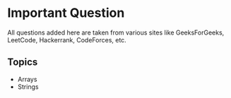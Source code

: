 # Important Question 
All questions added here are taken from various sites like GeeksForGeeks, LeetCode, Hackerrank, CodeForces, etc.

## Topics 
 - Arrays
 - Strings
